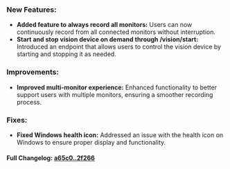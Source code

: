 ### **New Features:**
- **Added feature to always record all monitors:** Users can now continuously record from all connected monitors without interruption.
- **Start and stop vision device on demand through /vision/start:** Introduced an endpoint that allows users to control the vision device by starting and stopping it as needed.

### **Improvements:**
- **Improved multi-monitor experience:** Enhanced functionality to better support users with multiple monitors, ensuring a smoother recording process.

### **Fixes:**
- **Fixed Windows health icon:** Addressed an issue with the health icon on Windows to ensure proper display and functionality.

#### **Full Changelog:** [a65c0..2f266](https://github.com/mediar-ai/skyprompt/compare/a65c0..2f266)


